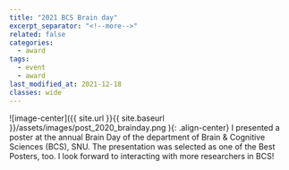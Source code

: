 ```yaml
---
title: "2021 BCS Brain day"
excerpt_separator: "<!--more-->"
related: false
categories:
  - award
tags:
  - event
  - award
last_modified_at: 2021-12-18
classes: wide
---
```

![image-center]({{ site.url }}{{ site.baseurl }}/assets/images/post_2020_brainday.png ){: .align-center} I presented a poster at the annual Brain Day of the department of Brain & Cognitive Sciences (BCS), SNU. The presentation was selected as one of the Best Posters, too. I look forward to interacting with more researchers in BCS! 
